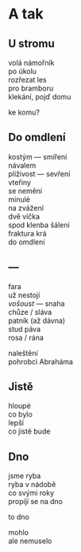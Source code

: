 A tak
=====


U stromu
--------

volá námořník  
po úkolu  
rozřezat les  
pro bramboru  
klekání, pojď domu

ke komu?


Do omdlení
----------

kostým — smíření  
návalem  
plíživost — sevření  
vteřiny  
se nemění  
minulé  
na zvážení  
dvě víčka  
spod klenba šálení  
fraktura krá  
do omdlení


—
-

fara  
už nestojí  
*vošoust* — snaha  
chůze / sláva  
patník (až dávna)  
stud páva  
rosa / rána

naleštění  
pohrobci Abraháma


Jistě
-----

hloupé  
co bylo  
lepší  
co jistě bude


Dno
---

jsme ryba  
ryba v nádobě  
co svými roky  
propíjí se na dno

to dno

mohlo  
ale nemuselo


